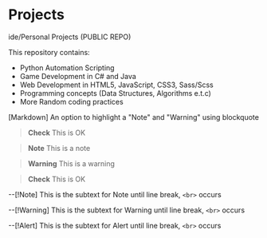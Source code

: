 # Projects
ide/Personal Projects (PUBLIC REPO)

This repository contains:
 - Python Automation Scripting
 - Game Development in C# and Java
 - Web Development in HTML5, JavaScript, CSS3, Sass/Scss
 - Programming concepts (Data Structures, Algorithms e.t.c)
 - More Random coding practices



[Markdown] An option to highlight a "Note" and "Warning" using blockquote
> **Check**
> This is OK

> **Note**
> This is a note

> **Warning**
> This is a warning

> **Check**
> This is OK
> 
--[!Note]
This is the subtext for Note
until line break, `<br>` occurs

--[!Warning] 
This is the subtext for Warning
until line break, `<br>` occurs

--[!Alert] 
This is the subtext for Alert
until line break, `<br>` occurs

